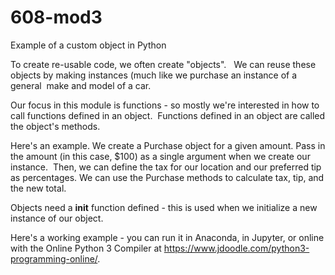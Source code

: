 # 608-mod3
Example of a custom object in Python

To create re-usable code, we often create "objects".   We can reuse these objects by making instances (much like we purchase an instance of a general  make and model of a car. 

Our focus in this module is functions - so mostly we're interested in how to call functions defined in an object.  Functions defined in an object are called the object's methods. 

Here's an example. We create a Purchase object for a given amount. Pass in the amount (in this case, $100) as a single argument when we create our instance.  Then, we can define the tax for our location and our preferred tip as percentages. We can use the Purchase methods to calculate tax, tip, and the new total. 

Objects need a __init__ function defined - this is used when we initialize a new instance of our object. 

Here's a working example - you can run it in Anaconda, in Jupyter, or online with the Online Python 3 Compiler at <https://www.jdoodle.com/python3-programming-online/>.
